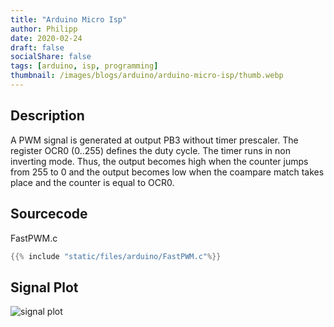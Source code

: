 ```yaml
---
title: "Arduino Micro Isp"
author: Philipp
date: 2020-02-24
draft: false
socialShare: false
tags: [arduino, isp, programming]
thumbnail: /images/blogs/arduino/arduino-micro-isp/thumb.webp
---
```


## Description

A PWM signal is generated at output PB3 without timer prescaler. The register OCR0 (0..255) defines the duty cycle. The timer runs in non inverting mode. Thus, the output becomes high when the counter jumps from 255 to 0 and the output becomes low when the coampare match takes place and the counter is equal to OCR0.


## Sourcecode
FastPWM.c
```c
{{% include "static/files/arduino/FastPWM.c"%}}
```

## Signal Plot
![signal plot](/images/blogs/arduino/arduino-micro-isp/signal-plot.png)
